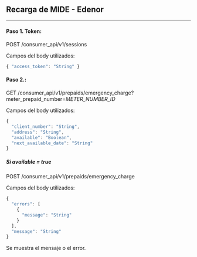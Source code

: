 ## Recarga de MIDE - Edenor
---------------------------------------------------------

#### Paso 1. Token:
POST /consumer_api/v1/sessions

Campos del body utilizados:
```js
{ "access_token": "String" }
```
#### Paso 2.:
GET /consumer_api/v1/prepaids/emergency_charge?meter_prepaid_number=*METER_NUMBER_ID*

Campos del body utilizados:
```js
{
  "client_number": "String",
  "address": "String",
  "available": "Boolean",
  "next_available_date": "String"
}
```
##### Si available = true
POST /consumer_api/v1/prepaids/emergency_charge

Campos del body utilizados:
```js
{
  "errors": [
    {
      "message": "String"
    }
  ],
  "message": "String"
}
```
Se muestra el mensaje o el error.